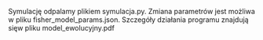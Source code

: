 Symulację odpalamy plikiem symulacja.py.
Zmiana parametrów jest możliwa w pliku fisher_model_params.json.
Szczegóły działania programu znajdują sięw pliku model_ewolucyjny.pdf
